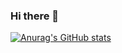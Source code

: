 ### Hi there 👋


[![Anurag's GitHub stats](https://github-readme-stats.vercel.app/api?barquerosanchezdiegoarmando=anuraghazra)](https://github.com/anuraghazra/github-readme-stats)
